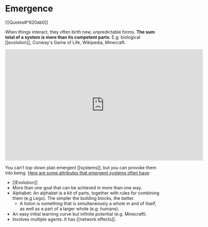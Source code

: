 # Emergence

![[Quotes#^620ab0]]

When things interact, they often birth new, unpredictable forms. **The sum total of a system is more than its competent parts**. E.g: biological [[evolution]], Conway's Game of Life, Wikipedia, Minecraft.

<iframe width="640" height="360" src="https://www.youtube.com/embed/o_ZuWbX-CyE" title="YouTube video player" frameborder="0" allow="accelerometer; autoplay; clipboard-write; encrypted-media; gyroscope; picture-in-picture" allowfullscreen></iframe>

You can't top-down plan emergent [[systems]], but you can provoke them into being. [Here are some attributes that emergent systems often have](http://gordonbrander.com/pattern/provoking-emergence/):

- [[Evolution]]
- More than one goal that can be achieved in more than one way.
- Alphabet: An alphabet is a kit of parts, together with rules for combining them (e.g Lego). The simpler the building blocks, the better.
  - A holon is something that is simultaneously a whole in and of itself, as well as a part of a larger whole (e.g: humans).
- An easy initial learning curve but infinite potential (e.g. Minecraft).
- Involves multiple agents. It has [[network effects]].
